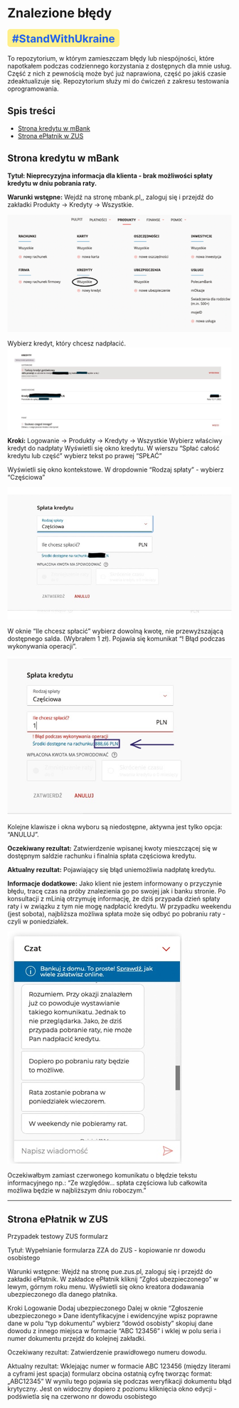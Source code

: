 # Znalezione błędy
[![Stand With Ukraine](https://raw.githubusercontent.com/vshymanskyy/StandWithUkraine/main/badges/StandWithUkraine.svg)](https://stand-with-ukraine.pp.ua)

To repozytorium, w którym zamieszczam błędy lub niespójności, które napotkałem podczas codziennego korzystania z dostępnych dla mnie usług. Część z nich z pewnością może być już naprawiona, część po jakiś czasie zdeaktualizuje się. 
Repozytorium służy mi do ćwiczeń z zakresu testowania oprogramowania.

## Spis treści
- [Strona kredytu w mBank](#strona-kredytu-w-mbank)
- [Strona ePłatnik w ZUS](#strona-epłatnik-w-zus)

## Strona kredytu w mBank

**Tytuł: Nieprecyzyjna informacja dla klienta - brak możliwości spłaty kredytu w dniu pobrania raty.**

**Warunki wstępne:**
Wejdź na stronę mbank.pl,, zaloguj się i przejdź do zakładki Produkty -> Kredyty -> Wszystkie.


![widok ogólny](zdjecia/Bank_01.png) <br>

Wybierz kredyt, który chcesz nadpłacić.  
![widok ogólny](zdjecia/Bank_02.jpg)
**Kroki:**
Logowanie -> Produkty -> Kredyty -> Wszystkie
Wybierz właściwy kredyt do nadpłaty
Wyświetli się okno kredytu.
W wierszu “Spłać całość kredytu lub część” wybierz tekst po prawej “SPŁAĆ”

Wyświetli się okno kontekstowe. W dropdownie “Rodzaj spłaty” - wybierz “Częściowa” 


![spłata](zdjecia/Bank_04.jpg)

W oknie “Ile chcesz spłacić” wybierz dowolną kwotę, nie przewyższającą dostępnego salda. (Wybrałem 1 zł).
Pojawia się komunikat “! Błąd podczas wykonywania operacji”. 

![spłata](zdjecia/Bank_05.jpg)

Kolejne klawisze i okna wyboru są niedostępne, aktywna jest tylko opcja: “ANULUJ”.

**Oczekiwany rezultat:**
Zatwierdzenie wpisanej kwoty mieszczącej się w dostępnym saldzie rachunku i finalnia spłata częściowa kredytu.

**Aktualny rezultat:**
Pojawiający się błąd uniemożliwia nadpłatę kredytu. 

**Informacje dodatkowe:**
Jako klient nie jestem informowany o przyczynie błędu, tracę czas na próby znalezienia go po swojej jak i banku stronie. Po konsultacji z mLinią otrzymuję informację, że dziś przypada dzień spłaty raty i w związku z tym nie mogę nadpłacić kredytu. W przypadku weekendu (jest sobota), najbliższa możliwa spłata może się odbyć po pobraniu raty - czyli w poniedziałek. 

![mlinia info](zdjecia/Bank_07.jpg)

Oczekiwałbym zamiast czerwonego komunikatu o błędzie tekstu informacyjnego np.: 
“Ze względów… spłata częściowa lub całkowita możliwa będzie w najbliższym dniu roboczym.”

---
## Strona ePłatnik w ZUS
Przypadek testowy ZUS formularz

Tytuł: Wypełnianie formularza ZZA do ZUS - kopiowanie nr dowodu osobistego	

Warunki wstępne:
Wejdź na stronę pue.zus.pl, zaloguj się i przejdź do zakładki ePłatnik. W zakładce ePłatnik kliknij “Zgłoś ubezpieczonego” w lewym, górnym roku menu. Wyświetli się okno kreatora dodawania ubezpieczonego dla danego płatnika.

Kroki
Logowanie
Dodaj ubezpieczonego
Dalej
w oknie “Zgłoszenie ubezpieczonego » Dane identyfikacyjne i ewidencyjne wpisz poprawne dane
w polu “typ dokumentu” wybierz “dowód osobisty”
skopiuj dane dowodu z innego miejsca w formacie “ABC 123456” i wklej w polu seria i numer dokumentu 
przejdź do kolejnej zakładki.

Oczekiwany rezultat:
Zatwierdzenie prawidłowego numeru dowodu.


Aktualny rezultat:
Wklejając numer w formacie ABC 123456 (między literami a cyframi jest spacja) formularz obcina ostatnią cyfrę tworząc format: „ABC12345”
W wynilu tego pojawia się podczas weryfikacji dokumentu błąd krytyczny. Jest on widoczny dopiero z poziomu kliknięcia okno edycji - podświetla się na czerwono nr dowodu osobistego

